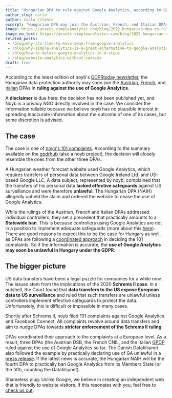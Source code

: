 ```yaml
---
title: "Hungarian DPA to rule against Google Analytics, according to GDPRtoday"
author_slug: carlo
author: Carlo Cilento
excerpt: "Hungarian DPA may join the Austrian, French, and Italian DPAs in ruling against the use of Google Analytics"
image: https://assets.simpleanalytic.com/blog/2022-hungarian-dpa-to-rule-against-ga/social-image-hungarian-dpa-to-rule-against-google-analytics.png
image_no_text: https://assets.simpleanalytics.com/blog/2022-hungarian-dpa-to-rule-against-ga/social-image-hungarian-dpa-to-rule-against-google-analytics.png
related_posts:
 - /blog/why-its-time-to-move-away-from-google-analytics
 - /blog/why-simple-analytics-is-a-great-alternative-to-google-analytics
 - /blog/how-to-delete-google-analytics-in-4-steps
 - /blog/website-analytics-without-cookies
draft: true
---
```


According to the latest edition of noyb's [GDPRtoday newsletter](https://noyb.eu/en/gdprtoday), the Hungarian data protection authority may soon join the [Austrian](https://gdprhub.eu/index.php?title=DSB_(Austria)_-_2021-0.586.257_(D155.027)), [French](https://gdprhub.eu/index.php?title=CNIL_(France)_-_Google_Analytics_(no_case_number)), and [Italian](https://gdprhub.eu/index.php?title=Garante_per_la_protezione_dei_dati_personali_(Italy)_-_9782890) DPAs in **ruling against the use of Google Analytics**.

A **disclaimer** is due here: the decision has not been published yet, and Noyb is a privacy NGO directly involved in the case. We consider the information reliable because we believe noyb has no plausible interest in spreading inaccurate information about the outcome of one of its cases, but some discretion is advised.

## The case

The case is one of [noyb's 101 complaints](https://noyb.eu/en/101-complaints-eu-us-transfers-filed). According to the summary available on the [gpdrhub](https://gdprhub.eu/index.php?title=NAIH_(Hungary)_-_NAIH-3561-4/2022) (also a noyb project), the decision will closely resemble the ones from the other three DPAs.

A Hungarian weather forecast website used Google Analytics, which requires transfers of personal data between Google Ireland Ltd. and US-based Google LLC. A data subject, represented by noyb, complained that the transfers of his personal data **lacked effective safeguards** against US surveillance and were therefore **unlawful**. The Hungarian DPA (NAIH) allegedly upheld the claim and ordered the website to cease the use of Google Analytics.

While the rulings of the Austrian, French and Italian DPAs addressed individual controllers, they set a precedent that practically amounts to a **Statewide ban**. This is because controllers using Google Analytics are not in a position to implement adequate safeguards (more about this [here](https://www.simpleanalytics.com/blog/how-to-move-forward-with-data-transfers-between-the-eu-us#3-supplementary-measures-for-data-transfers)). There are good reasons to expect this to be the case for Hungary as well, as DPAs are following a [coordinated approach](https://edpb.europa.eu/news/news/2020/european-data-protection-board-thirty-seventh-plenary-session-guidelines-controller_en) in deciding the 101 complaints. So if the information is accurate, the **use of Google Analytics may soon be unlawful in Hungary under the GDPR**.

## The bigger picture

US data transfers have been a legal puzzle for companies for a while now. The issues stem from the implications of the 2020 **Schrems II case**. In a nutshell, the Court found that **data transfers to the US expose European data to US surveillance** and ruled that such transfers are unlawful unless controllers implement effective safeguards to protect the data. Unfortunately, this is difficult or impossible in many cases.

Shortly after Schrems II, noyb filed 101 complaints against Google Analytics and Facebook Connect. All complaints revolve around data transfers and aim to nudge DPAs towards **stricter enforcement of the Schrems II ruling**.

DPAs coordinated their approach to the complaints at a European level. As a result, three DPAs (the Austrian DSB, the French CNIL, and the Italian [GPDP](https://gdprhub.eu/index.php?title=Garante_per_la_protezione_dei_dati_personali_(Italy)_-_9782890) ruled against the use of Google Analytics so far. The Danish Datatilsynet also followed the example by practically declaring use of GA unlawful in a [press release](https://www.simpleanalytics.com/blog/denmark-declares-google-analytics-unlawful). If the latest news is accurate, the Hungarian NAIH will be the fourth DPA to practically ban Google Analytics from its Members State (or the fifth, counting the Datatilsynet).

Shameless plug: Unlike Google, we believe in creating an independent web that is friendly to website visitors. If this resonates with you, feel free to [check us out](https://simpleanalytics.com/simpleanalytics.com).
